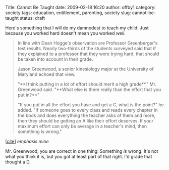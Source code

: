 Title: Cannot Be Taught
date: 2009-02-18 16:20
author: offby1
category: society
tags: education, entitlement, parenting, society
slug: cannot-be-taught
status: draft

Here\'s something that I will do my damnedest to teach my child: Just because you worked hard doesn\'t mean you worked *well*.

> In line with Dean Hogge's observation are Professor Greenberger's test results. Nearly two-thirds of the students surveyed said that if they explained to a professor that they were trying hard, that should be taken into account in their grade.
>
> Jason Greenwood, a senior kinesiology major at the University of Maryland echoed that view.
>
> "\*\*I think putting in a lot of effort should merit a high grade\*\*," Mr. Greenwood said. "\*\*What else is there really than the effort that you put in?\*\*"
>
> "If you put in all the effort you have and get a C, what is the point?" he added. "If someone goes to every class and reads every chapter in the book and does everything the teacher asks of them and more, then they should be getting an A like their effort deserves. If your maximum effort can only be average in a teacher's mind, then something is wrong."

\[[cite](http://www.nytimes.com/2009/02/18/education/18college.html?_r=2)\] *emphasis mine*

Mr. Greenwood, you are correct in one thing: Something *is* wrong. It\'s not what you think it is, but you got at least part of that right. I\'d grade that thought a D.
